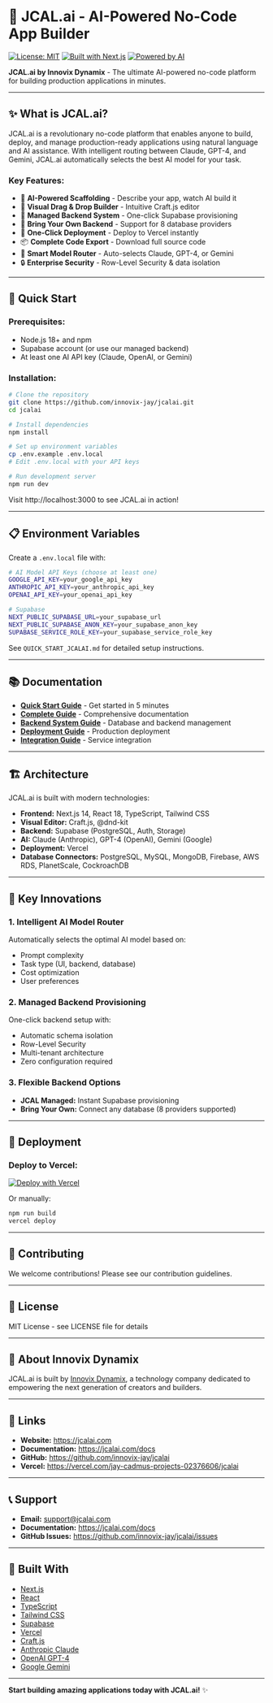 # 🚀 JCAL.ai - AI-Powered No-Code App Builder

[![License: MIT](https://img.shields.io/badge/License-MIT-blue.svg)](https://opensource.org/licenses/MIT)
[![Built with Next.js](https://img.shields.io/badge/Built%20with-Next.js%2014-black)](https://nextjs.org/)
[![Powered by AI](https://img.shields.io/badge/Powered%20by-AI-purple)](https://jcalai.com)

**JCAL.ai by Innovix Dynamix** - The ultimate AI-powered no-code platform for building production applications in minutes.

---

## ✨ **What is JCAL.ai?**

JCAL.ai is a revolutionary no-code platform that enables anyone to build, deploy, and manage production-ready applications using natural language and AI assistance. With intelligent routing between Claude, GPT-4, and Gemini, JCAL.ai automatically selects the best AI model for your task.

### **Key Features:**

- 🤖 **AI-Powered Scaffolding** - Describe your app, watch AI build it
- 🎨 **Visual Drag & Drop Builder** - Intuitive Craft.js editor
- 💾 **Managed Backend System** - One-click Supabase provisioning
- 🔌 **Bring Your Own Backend** - Support for 8 database providers
- 🚀 **One-Click Deployment** - Deploy to Vercel instantly
- 📦 **Complete Code Export** - Download full source code
- 🎯 **Smart Model Router** - Auto-selects Claude, GPT-4, or Gemini
- 🔒 **Enterprise Security** - Row-Level Security & data isolation

---

## 🚀 **Quick Start**

### **Prerequisites:**
- Node.js 18+ and npm
- Supabase account (or use our managed backend)
- At least one AI API key (Claude, OpenAI, or Gemini)

### **Installation:**

```bash
# Clone the repository
git clone https://github.com/innovix-jay/jcalai.git
cd jcalai

# Install dependencies
npm install

# Set up environment variables
cp .env.example .env.local
# Edit .env.local with your API keys

# Run development server
npm run dev
```

Visit http://localhost:3000 to see JCAL.ai in action!

---

## 📋 **Environment Variables**

Create a `.env.local` file with:

```bash
# AI Model API Keys (choose at least one)
GOOGLE_API_KEY=your_google_api_key
ANTHROPIC_API_KEY=your_anthropic_api_key
OPENAI_API_KEY=your_openai_api_key

# Supabase
NEXT_PUBLIC_SUPABASE_URL=your_supabase_url
NEXT_PUBLIC_SUPABASE_ANON_KEY=your_supabase_anon_key
SUPABASE_SERVICE_ROLE_KEY=your_supabase_service_role_key
```

See `QUICK_START_JCALAI.md` for detailed setup instructions.

---

## 📚 **Documentation**

- **[Quick Start Guide](QUICK_START_JCALAI.md)** - Get started in 5 minutes
- **[Complete Guide](JCALAI_COMPLETE_GUIDE.md)** - Comprehensive documentation
- **[Backend System Guide](BACKEND_SYSTEM_GUIDE.md)** - Database and backend management
- **[Deployment Guide](DEPLOYMENT_GUIDE_FINAL.md)** - Production deployment
- **[Integration Guide](INTEGRATION_COMPLETE.md)** - Service integration

---

## 🏗️ **Architecture**

JCAL.ai is built with modern technologies:

- **Frontend:** Next.js 14, React 18, TypeScript, Tailwind CSS
- **Visual Editor:** Craft.js, @dnd-kit
- **Backend:** Supabase (PostgreSQL, Auth, Storage)
- **AI:** Claude (Anthropic), GPT-4 (OpenAI), Gemini (Google)
- **Deployment:** Vercel
- **Database Connectors:** PostgreSQL, MySQL, MongoDB, Firebase, AWS RDS, PlanetScale, CockroachDB

---

## 🎯 **Key Innovations**

### **1. Intelligent AI Model Router**
Automatically selects the optimal AI model based on:
- Prompt complexity
- Task type (UI, backend, database)
- Cost optimization
- User preferences

### **2. Managed Backend Provisioning**
One-click backend setup with:
- Automatic schema isolation
- Row-Level Security
- Multi-tenant architecture
- Zero configuration required

### **3. Flexible Backend Options**
- **JCAL Managed:** Instant Supabase provisioning
- **Bring Your Own:** Connect any database (8 providers supported)

---

## 🚀 **Deployment**

### **Deploy to Vercel:**

[![Deploy with Vercel](https://vercel.com/button)](https://vercel.com/new/clone?repository-url=https://github.com/innovix-jay/jcalai)

Or manually:
```bash
npm run build
vercel deploy
```

---

## 🤝 **Contributing**

We welcome contributions! Please see our contribution guidelines.

---

## 📄 **License**

MIT License - see LICENSE file for details

---

## 🏢 **About Innovix Dynamix**

JCAL.ai is built by [Innovix Dynamix](https://innovixdynamix.com), a technology company dedicated to empowering the next generation of creators and builders.

---

## 🔗 **Links**

- **Website:** https://jcalai.com
- **Documentation:** https://jcalai.com/docs
- **GitHub:** https://github.com/innovix-jay/jcalai
- **Vercel:** https://vercel.com/jay-cadmus-projects-02376606/jcalai

---

## 📞 **Support**

- **Email:** support@jcalai.com
- **Documentation:** https://jcalai.com/docs
- **GitHub Issues:** https://github.com/innovix-jay/jcalai/issues

---

## 🎉 **Built With**

- [Next.js](https://nextjs.org/)
- [React](https://reactjs.org/)
- [TypeScript](https://www.typescriptlang.org/)
- [Tailwind CSS](https://tailwindcss.com/)
- [Supabase](https://supabase.com/)
- [Vercel](https://vercel.com/)
- [Craft.js](https://craft.js.org/)
- [Anthropic Claude](https://anthropic.com/)
- [OpenAI GPT-4](https://openai.com/)
- [Google Gemini](https://ai.google.dev/)

---

**Start building amazing applications today with JCAL.ai!** ✨

